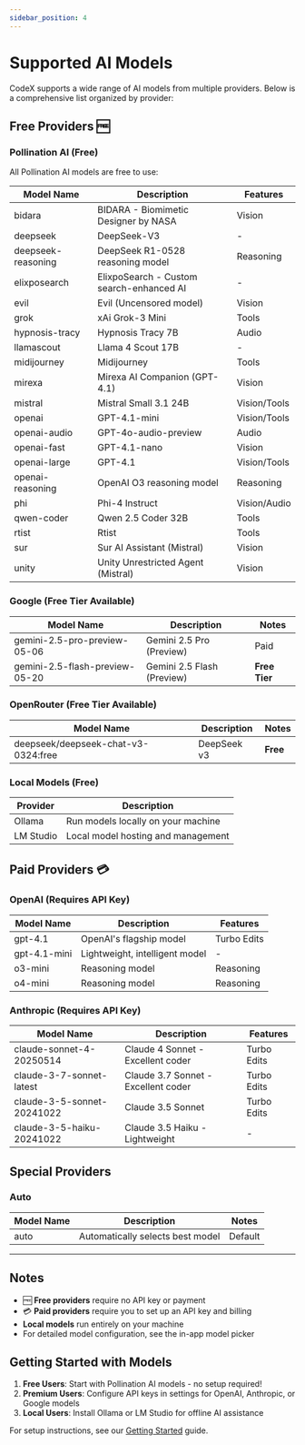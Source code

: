 ```yaml
---
sidebar_position: 4
---
```


# Supported AI Models

CodeX supports a wide range of AI models from multiple providers. Below is a comprehensive list organized by provider:

## Free Providers 🆓

### Pollination AI (Free)
All Pollination AI models are free to use:

| Model Name          | Description                                 | Features     |
|---------------------|---------------------------------------------|--------------|
| bidara              | BIDARA - Biomimetic Designer by NASA        | Vision       |
| deepseek            | DeepSeek-V3                                 | -            |
| deepseek-reasoning  | DeepSeek R1-0528 reasoning model            | Reasoning    |
| elixposearch        | ElixpoSearch - Custom search-enhanced AI    | -            |
| evil                | Evil (Uncensored model)                     | Vision       |
| grok                | xAi Grok-3 Mini                             | Tools        |
| hypnosis-tracy      | Hypnosis Tracy 7B                           | Audio        |
| llamascout          | Llama 4 Scout 17B                           | -            |
| midijourney         | Midijourney                                 | Tools        |
| mirexa              | Mirexa AI Companion (GPT-4.1)               | Vision       |
| mistral             | Mistral Small 3.1 24B                       | Vision/Tools |
| openai              | GPT-4.1-mini                                | Vision/Tools |
| openai-audio        | GPT-4o-audio-preview                        | Audio        |
| openai-fast         | GPT-4.1-nano                                | Vision       |
| openai-large        | GPT-4.1                                     | Vision/Tools |
| openai-reasoning    | OpenAI O3 reasoning model                   | Reasoning    |
| phi                 | Phi-4 Instruct                              | Vision/Audio |
| qwen-coder          | Qwen 2.5 Coder 32B                          | Tools        |
| rtist               | Rtist                                       | Tools        |
| sur                 | Sur AI Assistant (Mistral)                  | Vision       |
| unity               | Unity Unrestricted Agent (Mistral)          | Vision       |

### Google (Free Tier Available)
| Model Name                      | Description                          | Notes        |
|---------------------------------|--------------------------------------|--------------|
| gemini-2.5-pro-preview-05-06    | Gemini 2.5 Pro (Preview)             | Paid         |
| gemini-2.5-flash-preview-05-20  | Gemini 2.5 Flash (Preview)           | **Free Tier**|

### OpenRouter (Free Tier Available)
| Model Name                          | Description                           | Notes        |
|-------------------------------------|---------------------------------------|--------------|
| deepseek/deepseek-chat-v3-0324:free | DeepSeek v3                           | **Free**     |

### Local Models (Free)
| Provider   | Description                                     |
|------------|-------------------------------------------------|
| Ollama     | Run models locally on your machine              |
| LM Studio  | Local model hosting and management              |

## Paid Providers 💳

### OpenAI (Requires API Key)
| Model Name  | Description                    | Features     |
|-------------|--------------------------------|--------------|
| gpt-4.1     | OpenAI's flagship model        | Turbo Edits  |
| gpt-4.1-mini| Lightweight, intelligent model | -            |
| o3-mini     | Reasoning model                | Reasoning    |
| o4-mini     | Reasoning model                | Reasoning    |

### Anthropic (Requires API Key)
| Model Name                    | Description                          | Features     |
|-------------------------------|--------------------------------------|--------------|
| claude-sonnet-4-20250514      | Claude 4 Sonnet - Excellent coder    | Turbo Edits  |
| claude-3-7-sonnet-latest      | Claude 3.7 Sonnet - Excellent coder  | Turbo Edits  |
| claude-3-5-sonnet-20241022    | Claude 3.5 Sonnet                    | Turbo Edits  |
| claude-3-5-haiku-20241022     | Claude 3.5 Haiku - Lightweight       | -            |

## Special Providers

### Auto
| Model Name| Description                      | Notes        |
|-----------|----------------------------------|--------------|
| auto      | Automatically selects best model | Default      |

---

## Notes

- 🆓 **Free providers** require no API key or payment
- 💳 **Paid providers** require you to set up an API key and billing
- **Local models** run entirely on your machine
- For detailed model configuration, see the in-app model picker

## Getting Started with Models

1. **Free Users**: Start with Pollination AI models - no setup required!
2. **Premium Users**: Configure API keys in settings for OpenAI, Anthropic, or Google models
3. **Local Users**: Install Ollama or LM Studio for offline AI assistance

For setup instructions, see our [Getting Started](getting-started) guide. 